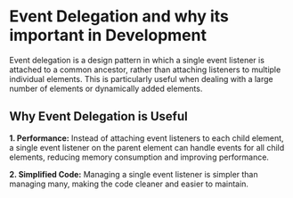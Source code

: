 # Event Delegation and why its important in Development

Event delegation is a design pattern in which a single event listener is attached to a common ancestor, rather than attaching listeners to multiple individual elements. This is particularly useful when dealing with a large number of elements or dynamically added elements.

## Why Event Delegation is Useful

**1. Performance:** Instead of attaching event listeners to each child element, a single event listener on the parent element can handle events for all child elements, reducing memory consumption and improving performance.

**2. Simplified Code:** Managing a single event listener is simpler than managing many, making the code cleaner and easier to maintain.
